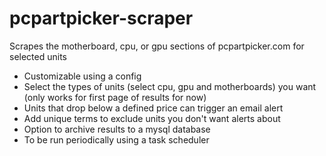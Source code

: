 # pcpartpicker-scraper

Scrapes the motherboard, cpu, or gpu sections of pcpartpicker.com for selected units
* Customizable using a config
* Select the types of units (select cpu, gpu and motherboards) you want (only works for first page of results for now)
* Units that drop below a defined price can trigger an email alert
* Add unique terms to exclude units you don't want alerts about
* Option to archive results to a mysql database
* To be run periodically using a task scheduler